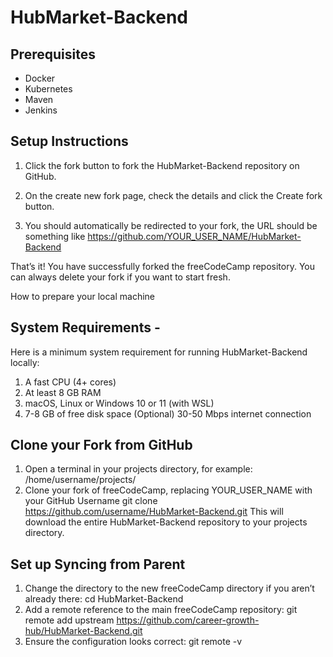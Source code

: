 # HubMarket-Backend

## Prerequisites
- Docker
- Kubernetes
- Maven
- Jenkins

## Setup Instructions


1. Click the fork button to fork the HubMarket-Backend repository on GitHub.

2. On the create new fork page, check the details and click the Create fork button.

3. You should automatically be redirected to your fork, the URL should be something like https://github.com/YOUR_USER_NAME/HubMarket-Backend

That’s it! You have successfully forked the freeCodeCamp repository. You can always delete your fork if you want to start fresh.

How to prepare your local machine

## System Requirements - 
Here is a minimum system requirement for running HubMarket-Backend locally:

1. A fast CPU (4+ cores)
2. At least 8 GB RAM
3. macOS, Linux or Windows 10 or 11 (with WSL)
4. 7-8 GB of free disk space
(Optional) 30-50 Mbps internet connection

## Clone your Fork from GitHub

1. Open a terminal in your projects directory, for example:
	/home/username/projects/
2. Clone your fork of freeCodeCamp, replacing YOUR_USER_NAME with your GitHub Username
	git clone https://github.com/username/HubMarket-Backend.git
This will download the entire HubMarket-Backend repository to your projects directory.

## Set up Syncing from Parent

1. Change the directory to the new freeCodeCamp directory if you aren’t already there:
	cd HubMarket-Backend
2. Add a remote reference to the main freeCodeCamp repository:
	git remote add upstream https://github.com/career-growth-hub/HubMarket-Backend.git
3. Ensure the configuration looks correct:
	git remote -v
